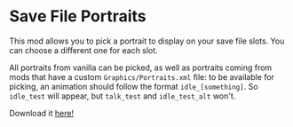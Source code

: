 # Save File Portraits

This mod allows you to pick a portrait to display on your save file slots. You can choose a different one for each slot.

All portraits from vanilla can be picked, as well as portraits coming from mods that have a custom `Graphics/Portraits.xml` file: to be available for picking, an animation should follow the format `idle_[something]`. So `idle_test` will appear, but `talk_test` and `idle_test_alt` won't.

Download it [here!](https://max480.ovh/celeste/dl?id=SaveFilePortraits&mirror=1&twoclick=1)

